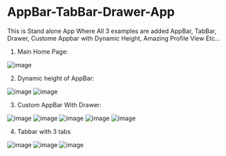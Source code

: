 # AppBar-TabBar-Drawer-App
 
 This is Stand alone App Where All 3 examples are added  AppBar, TabBar, Drawer, Custome Appbar with Dynamic Height, Amazing Profile View Etc...
 
1. Main Home Page:
 
![image](https://user-images.githubusercontent.com/71213359/134771817-7cc2f665-a4fe-416c-b974-ceaae43b1983.png)

 
2. Dynamic height of AppBar:

![image](https://user-images.githubusercontent.com/71213359/134771835-110b533f-2f5f-4e31-9171-ad1f6492d42b.png)
![image](https://user-images.githubusercontent.com/71213359/134771888-b53ae0e2-bea0-4dda-90dd-91cd65484c15.png)

3. Custom AppBar With Drawer:

![image](https://user-images.githubusercontent.com/71213359/134771923-31b2c1bc-5739-491a-8bfe-187875f11016.png)
![image](https://user-images.githubusercontent.com/71213359/134771942-eac5dc89-a4a0-487d-afc9-918cf751febd.png)
![image](https://user-images.githubusercontent.com/71213359/134771962-d830f931-ce49-413b-8f79-18e67f75c7ef.png)
![image](https://user-images.githubusercontent.com/71213359/134771981-54f564b4-a623-4977-a8b9-41198d1afe84.png)
![image](https://user-images.githubusercontent.com/71213359/134772001-c6652691-c06c-4bed-989d-092de20e72b9.png)

4. Tabbar with 3 tabs

![image](https://user-images.githubusercontent.com/71213359/134772031-0a4056d7-acc0-43c8-b0e6-b8d9916e75db.png)
![image](https://user-images.githubusercontent.com/71213359/134772038-51e09c45-cf2c-43da-b5be-d14b4b4b8d16.png)
![image](https://user-images.githubusercontent.com/71213359/134772046-768827c2-9e94-40ca-8cc0-c4a8e1526c54.png)

